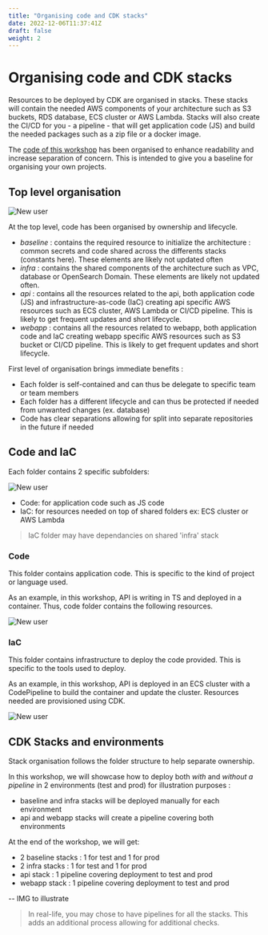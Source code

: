 ```yaml
---
title: "Organising code and CDK stacks"
date: 2022-12-06T11:37:41Z
draft: false
weight: 2
---
```


# Organising code and CDK stacks

Resources to be deployed by CDK are organised in stacks. These stacks will contain the needed AWS components of your architecture such as S3 buckets, RDS database, ECS cluster or AWS Lambda. Stacks will also create the CI/CD for you - a pipeline - that will get application code (JS) and build the needed packages such as a zip file or a docker image. 

The [code of this workshop](https://link "Link to code root") has been organised to enhance readability and increase separation of concern. This is intended to give you a baseline for organising your own projects.

## Top level organisation

![New user](code/top-level.png)

At the top level, code has been organised by ownership and lifecycle.

- *baseline* : contains the required resource to initialize the architecture : common secrets and code shared across the differents stacks (constants here).  These elements are likely not updated often
- *infra* : contains the shared components of the architecture such as VPC, database or OpenSearch Domain. These elements are likely not updated often.
- *api* : contains all the resources related to the api, both application code (JS) and infrastructure-as-code (IaC) creating api specific AWS resources such as ECS cluster, AWS Lambda or CI/CD pipeline. This is likely to get frequent updates and short lifecycle.
- *webapp* : contains all the resources related to webapp, both application code and IaC creating webapp specific AWS resources such as S3 bucket or CI/CD pipeline. This is likely to get frequent updates and short lifecycle.

First level of organisation brings immediate benefits :
- Each folder is self-contained and can thus be delegate to specific team or team members
- Each folder has a different lifecycle and can thus be protected if needed from unwanted changes (ex. database)
- Code has clear separations allowing for split into separate repositories in the future if needed

## Code and IaC

Each folder contains 2 specific subfolders:

![New user](code/sub-level.png)

- Code: for application code such as JS code
- IaC: for resources needed on top of shared folders ex: ECS cluster or AWS Lambda

> IaC folder may have dependancies on shared 'infra' stack

### Code

This folder contains application code. This is specific to the kind of project or language used. 

As an example, in this workshop, API is writing in TS and deployed in a container. Thus, code folder contains the following resources.

![New user](code/code-folder.png)

### IaC

This folder contains infrastructure to deploy the code provided. This is specific to the tools used to deploy.

As an example, in this workshop, API is deployed in an ECS cluster with a CodePipeline to build the container and update the cluster. Resources needed are provisioned using CDK.

![New user](code/iac-folder.png)

## CDK Stacks and environments

Stack organisation follows the folder structure to help separate ownership.

In this workshop, we will showcase how to deploy both *with* and *without a pipeline* in 2 environments (test and prod) for illustration purposes :
- baseline and infra stacks will be deployed manually for each environment
- api and webapp stacks will create a pipeline covering both environments

At the end of the workshop, we will get:

- 2 baseline stacks : 1 for test and 1 for prod
- 2 infra stacks : 1 for test and 1 for prod
- api stack : 1 pipeline covering deployment to test and prod
- webapp stack : 1 pipeline covering deployment to test and prod

-- IMG to illustrate

> In real-life, you may chose to have pipelines for all the stacks. This adds an additional process allowing for additional checks.




